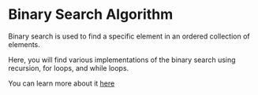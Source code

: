 # Binary Search Algorithm

Binary search is used to find a specific element in an ordered collection of elements.

Here, you will find various implementations of the binary search using recursion, for loops, and while loops.

You can learn more about it [here](https://axelvaz.notion.site/Binary-Search-0e30565e0cfa4e9baabdf81dbb32090b?pvs=4)